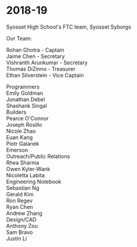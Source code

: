 # 2018-19
Syosset High School's FTC team, Syosset Syborgs  


Our Team:  

Rohan Ghotra - Captain  
Jaime Chen - Secretary  
Vishranth Arunkumar - Secretary  
Thomas DiZinno - Treasurer  
Ethan Silverstein - Vice Captain  

Programmers  
  Emily Goldman  
  Jonathan Debel  
  Shashank Singal  
Builders  
  Pearce O'Connor  
  Joseph Rosillo  
  Nicole Zhao  
  Euan Kang  
  Piotr Galanek  
  Emerson  
Outreach/Public Relations  
  Rhea Sharma  
  Owen Kyler-Wank  
  Nicoletta Labita  
Engineering Notebook  
  Sebastian Ng  
  Gerald Kim  
  Ron Regev  
  Ryan Chen  
  Andrew Zhang  
Design/CAD  
  Anthony Zou  
  Sam Bravo  
  Justin Li  
